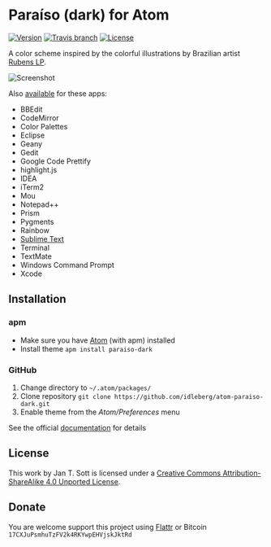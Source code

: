 # Paraíso (dark) for Atom

[![Version](https://img.shields.io/apm/v/paraiso-dark.svg?style=flat-square)](https://atom.io/themes/paraiso-dark)
[![Travis branch](https://img.shields.io/travis/idleberg/atom-paraiso-dark/master.svg?style=flat-square)](https://travis-ci.org/idleberg/atom-paraiso-dark)
[![License](https://img.shields.io/apm/l/paraiso-dark.svg?style=flat-square)](http://creativecommons.org/licenses/by-sa/4.0/deed.en_US)

A color scheme inspired by the colorful illustrations by Brazilian artist [Rubens LP](http://www.rubenslp.com.br/).

![Screenshot](https://raw.githubusercontent.com/idleberg/atom-paraiso-dark/master/screenshot.png)

Also [available](https://github.com/search?q=%40idleberg+paraiso) for these apps:

* BBEdit
* CodeMirror
* Color Palettes
* Eclipse
* Geany
* Gedit
* Google Code Prettify
* highlight.js
* IDEA
* iTerm2
* Mou
* Notepad++
* Prism
* Pygments
* Rainbow
* [Sublime Text](https://github.com/idleberg/Paraiso.tmTheme)
* Terminal
* TextMate
* Windows Command Prompt
* Xcode

## Installation

### apm

* Make sure you have [Atom](https://atom.io/) (with apm) installed
* Install theme `apm install paraiso-dark`

### GitHub

1. Change directory to `~/.atom/packages/`
2. Clone repository `git clone https://github.com/idleberg/atom-paraiso-dark.git`
3. Enable theme from the *Atom/Preferences* menu

See the official [documentation](https://atom.io/docs/latest/converting-a-text-mate-theme) for details

## License

This work by Jan T. Sott is licensed under a [Creative Commons Attribution-ShareAlike 4.0 Unported License](http://creativecommons.org/licenses/by-sa/4.0/deed.en_US).

## Donate

You are welcome support this project using [Flattr](https://flattr.com/submit/auto?user_id=idleberg&url=https://github.com/idleberg/atom-paraiso-dark) or Bitcoin `17CXJuPsmhuTzFV2k4RKYwpEHVjskJktRd`
